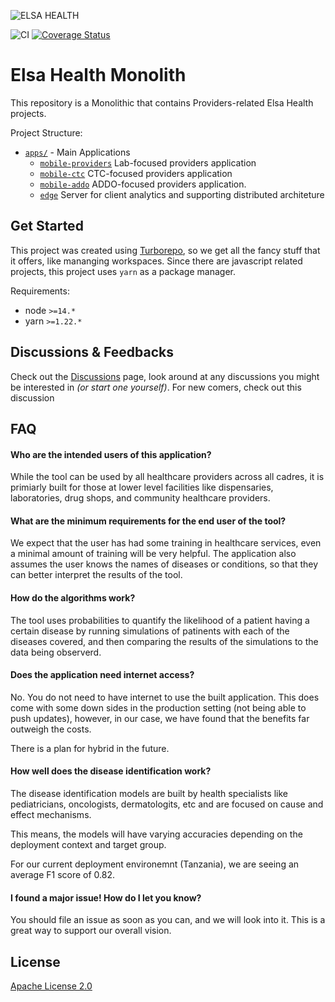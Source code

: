 ![ELSA HEALTH](https://www.elsa.health/elsa-logo.png)

![CI](https://github.com/Elsa-Health/mammoth/actions/workflows/test.yml/badge.svg)
[![Coverage Status](https://coveralls.io/repos/github/Elsa-Health/mammoth/badge.svg?branch=main)](https://coveralls.io/github/Elsa-Health/mammoth?branch=main)

# Elsa Health Monolith

This repository is a Monolithic that contains Providers-related Elsa Health projects.

Project Structure:

-   [`apps/`](apps/) - Main Applications
    -   [`mobile-providers`](apps/mobile-providers/) Lab-focused providers application
    -   [`mobile-ctc`](apps/mobile-ctc/) CTC-focused providers application
    -   [`mobile-addo`](apps/mobile-addo/) ADDO-focused providers application.
    -   [`edge`](apps/edge/) Server for client analytics and supporting distributed architeture

## Get Started

This project was created using [Turborepo](https://turborepo.org/), so we get all the fancy stuff that it offers, like mananging workspaces. Since there are javascript related projects, this project uses `yarn` as a package manager.

Requirements:

-   node `>=14.*`
-   yarn `>=1.22.*`

## Discussions & Feedbacks

Check out the [Discussions]() page, look around at any discussions you might be interested in _(or start one yourself)_. For new comers, check out this discussion

## FAQ

#### Who are the intended users of this application?

While the tool can be used by all healthcare providers across all cadres,
it is primiarly built for those at lower level facilities like dispensaries,
laboratories, drug shops, and community healthcare providers.

#### What are the minimum requirements for the end user of the tool?

We expect that the user has had some training in healthcare services, even a
minimal amount of training will be very helpful. The application also assumes
the user knows the names of diseases or conditions, so that they can better
interpret the results of the tool.

#### How do the algorithms work?

The tool uses probabilities to quantify the likelihood of a patient having a
certain disease by running simulations of patinents with each of the diseases
covered, and then comparing the results of the simulations to the data being
observerd.

#### Does the application need internet access?

No. You do not need to have internet to use the built application.
This does come with some down sides in the production setting (not being able
to push updates), however, in our case, we have found that the benefits far
outweigh the costs.

There is a plan for hybrid in the future.

#### How well does the disease identification work?

The disease identification models are built by health specialists like pediatricians,
oncologists, dermatologits, etc and are focused on cause and effect mechanisms.

This means, the models will have varying accuracies depending on the deployment
context and target group.

For our current deployment environemnt (Tanzania),
we are seeing an average F1 score of 0.82.

#### I found a major issue! How do I let you know?

You should file an issue as soon as you can, and we will look into it.
This is a great way to support our overall vision.

## License

[Apache License 2.0](https://choosealicense.com/licenses/apache-2.0/)
